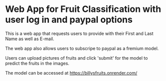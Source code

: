 # Web App for Fruit Classification with user log in and paypal options #

This is a web app that requests users to provide with their First and Last Name as well as E-mail.

The web app also allows users to subscripe to paypal as a fremium model.

Users can upload pictures of fruits and click 'submit' for the model to predict the fruits in the images.

The model can be accessed at https://billysfruits.onrender.com/

